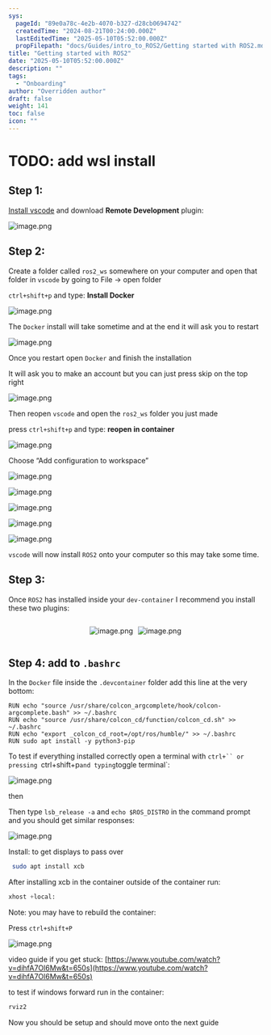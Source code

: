 ```yaml
---
sys:
  pageId: "89e0a78c-4e2b-4070-b327-d28cb0694742"
  createdTime: "2024-08-21T00:24:00.000Z"
  lastEditedTime: "2025-05-10T05:52:00.000Z"
  propFilepath: "docs/Guides/intro_to_ROS2/Getting started with ROS2.md"
title: "Getting started with ROS2"
date: "2025-05-10T05:52:00.000Z"
description: ""
tags:
  - "Onboarding"
author: "Overridden author"
draft: false
weight: 141
toc: false
icon: ""
---
```


# TODO: add wsl install

## Step 1:

[Install vscode](https://code.visualstudio.com/download) and download **Remote Development** plugin:

![image.png](https://prod-files-secure.s3.us-west-2.amazonaws.com/d518164a-d88e-44d1-a4ee-3adb3bd8bce0/efb52993-1881-4a40-b95e-6f020334f022/image.png?X-Amz-Algorithm=AWS4-HMAC-SHA256&X-Amz-Content-Sha256=UNSIGNED-PAYLOAD&X-Amz-Credential=ASIAZI2LB46627WWKRCS%2F20250625%2Fus-west-2%2Fs3%2Faws4_request&X-Amz-Date=20250625T024132Z&X-Amz-Expires=3600&X-Amz-Security-Token=IQoJb3JpZ2luX2VjEEEaCXVzLXdlc3QtMiJHMEUCIDKYza0s4DOarmwxYNXaCwAEiRpCH5mMDo%2F0iGM2OdHrAiEAjnjvt%2BGFVKzflAHHOcsNa22kzvuU6scWK2GdiS82UCoq%2FwMIOhAAGgw2Mzc0MjMxODM4MDUiDAkVNsBTEWS3Q%2BtGGSrcA0GJryQkMGRTgsAIH%2Fw08SoKyPL%2B4S5xQkRYIwgkbNwBwxvMVoXSP1pxvyWk2Oqe0p0u5SRdlqQdURmNNr%2BNZz2eeN2ZEC4pcsg1b0hPf1supG5jUtut25Hq5rcA7Gv4aXHwze7OQ9EjfaPdy5H3aXtF5DdQ6QaCwlgbNhPp4%2F5OGrXnHXPTZYd5OBPvVGJwyEC%2BncDbDT3ScSjzXI2NOzBdnL%2F%2BLv235U7MANaLWOt7bA6cLqZFi0y8YHTGe4YOnljxBxI7zL8Sw3AEejbS25INbyxOO72oztirzdAdXsw6zZjLOd%2Bm3LY6HZNcDqmlPUM8qwHGl7Dxodov4TMjHqozA%2FTZp8wHTwKwXwa7rQlUY4gHAZKDdKgKRmyjUCF21TP2Bh5G2y%2FELLMwig7afmjtwctj0VP7zrrQYNUbRKqsnrtXvFhdV3gQvZ%2F9OpuAhKjkNIORmCxejsJgGbiStKzYyhxEKbiV5tDoS%2FyRAiXryo0S67Wbkfjnd5%2FBFKo6tBc1yRkv6UAMrakIzF%2BGmwoQ01NuLNft%2BWNN8Ni4YbJI6YJtvL%2FBvK82QJ7eB0tkIOwuujTq8i69gQzndDqW%2BwD3PG%2FEKX7rcIdzhcG7CWErXTlFSqmi25eC%2FfWuMOqV7cIGOqUBAH0JwmHXtBUV2uN%2FXsDuV1%2BGQJY83b6igiiUSHVGDEXZVAA4vm0fSBtwcZ2MDj9mfnnSrvkU6mLfLYXgJxubaX62GHmBnqhfg%2Bz%2BuCSYSy6fZVeCBb%2BVuWzWPGMZUnwL9fLDK5Tcts8eTb2T2S%2BkXLuKju0Zlt%2FbdL23kLAPE%2BW%2B%2BoBy9p8SRo6pOM7sBMlVs8YxZdj%2Bxok0aBw6nGaOSw89KYRA&X-Amz-Signature=9eb47f1704c39cf9bb2031aa81adbdbd752892751ad2d259fba4e5d2be9a5b04&X-Amz-SignedHeaders=host&x-amz-checksum-mode=ENABLED&x-id=GetObject)

## Step 2:

Create a folder called `ros2_ws` somewhere on your computer and open that folder in `vscode` by going to File → open folder 

`ctrl+shift+p` and type: **Install Docker**

![image.png](https://prod-files-secure.s3.us-west-2.amazonaws.com/d518164a-d88e-44d1-a4ee-3adb3bd8bce0/2269dc0e-1cd5-47ff-bceb-c04ad9b2eab0/image.png?X-Amz-Algorithm=AWS4-HMAC-SHA256&X-Amz-Content-Sha256=UNSIGNED-PAYLOAD&X-Amz-Credential=ASIAZI2LB46627WWKRCS%2F20250625%2Fus-west-2%2Fs3%2Faws4_request&X-Amz-Date=20250625T024132Z&X-Amz-Expires=3600&X-Amz-Security-Token=IQoJb3JpZ2luX2VjEEEaCXVzLXdlc3QtMiJHMEUCIDKYza0s4DOarmwxYNXaCwAEiRpCH5mMDo%2F0iGM2OdHrAiEAjnjvt%2BGFVKzflAHHOcsNa22kzvuU6scWK2GdiS82UCoq%2FwMIOhAAGgw2Mzc0MjMxODM4MDUiDAkVNsBTEWS3Q%2BtGGSrcA0GJryQkMGRTgsAIH%2Fw08SoKyPL%2B4S5xQkRYIwgkbNwBwxvMVoXSP1pxvyWk2Oqe0p0u5SRdlqQdURmNNr%2BNZz2eeN2ZEC4pcsg1b0hPf1supG5jUtut25Hq5rcA7Gv4aXHwze7OQ9EjfaPdy5H3aXtF5DdQ6QaCwlgbNhPp4%2F5OGrXnHXPTZYd5OBPvVGJwyEC%2BncDbDT3ScSjzXI2NOzBdnL%2F%2BLv235U7MANaLWOt7bA6cLqZFi0y8YHTGe4YOnljxBxI7zL8Sw3AEejbS25INbyxOO72oztirzdAdXsw6zZjLOd%2Bm3LY6HZNcDqmlPUM8qwHGl7Dxodov4TMjHqozA%2FTZp8wHTwKwXwa7rQlUY4gHAZKDdKgKRmyjUCF21TP2Bh5G2y%2FELLMwig7afmjtwctj0VP7zrrQYNUbRKqsnrtXvFhdV3gQvZ%2F9OpuAhKjkNIORmCxejsJgGbiStKzYyhxEKbiV5tDoS%2FyRAiXryo0S67Wbkfjnd5%2FBFKo6tBc1yRkv6UAMrakIzF%2BGmwoQ01NuLNft%2BWNN8Ni4YbJI6YJtvL%2FBvK82QJ7eB0tkIOwuujTq8i69gQzndDqW%2BwD3PG%2FEKX7rcIdzhcG7CWErXTlFSqmi25eC%2FfWuMOqV7cIGOqUBAH0JwmHXtBUV2uN%2FXsDuV1%2BGQJY83b6igiiUSHVGDEXZVAA4vm0fSBtwcZ2MDj9mfnnSrvkU6mLfLYXgJxubaX62GHmBnqhfg%2Bz%2BuCSYSy6fZVeCBb%2BVuWzWPGMZUnwL9fLDK5Tcts8eTb2T2S%2BkXLuKju0Zlt%2FbdL23kLAPE%2BW%2B%2BoBy9p8SRo6pOM7sBMlVs8YxZdj%2Bxok0aBw6nGaOSw89KYRA&X-Amz-Signature=cde86d6eb6b57c598c461e7b845b682ad8ef88b2486811b8a06b234922ff75c5&X-Amz-SignedHeaders=host&x-amz-checksum-mode=ENABLED&x-id=GetObject)

The `Docker` install will take sometime and at the end it will ask you to restart

![image.png](https://prod-files-secure.s3.us-west-2.amazonaws.com/d518164a-d88e-44d1-a4ee-3adb3bd8bce0/ed233f78-be33-4b1f-b89c-9c346c0e961e/image.png?X-Amz-Algorithm=AWS4-HMAC-SHA256&X-Amz-Content-Sha256=UNSIGNED-PAYLOAD&X-Amz-Credential=ASIAZI2LB46627WWKRCS%2F20250625%2Fus-west-2%2Fs3%2Faws4_request&X-Amz-Date=20250625T024132Z&X-Amz-Expires=3600&X-Amz-Security-Token=IQoJb3JpZ2luX2VjEEEaCXVzLXdlc3QtMiJHMEUCIDKYza0s4DOarmwxYNXaCwAEiRpCH5mMDo%2F0iGM2OdHrAiEAjnjvt%2BGFVKzflAHHOcsNa22kzvuU6scWK2GdiS82UCoq%2FwMIOhAAGgw2Mzc0MjMxODM4MDUiDAkVNsBTEWS3Q%2BtGGSrcA0GJryQkMGRTgsAIH%2Fw08SoKyPL%2B4S5xQkRYIwgkbNwBwxvMVoXSP1pxvyWk2Oqe0p0u5SRdlqQdURmNNr%2BNZz2eeN2ZEC4pcsg1b0hPf1supG5jUtut25Hq5rcA7Gv4aXHwze7OQ9EjfaPdy5H3aXtF5DdQ6QaCwlgbNhPp4%2F5OGrXnHXPTZYd5OBPvVGJwyEC%2BncDbDT3ScSjzXI2NOzBdnL%2F%2BLv235U7MANaLWOt7bA6cLqZFi0y8YHTGe4YOnljxBxI7zL8Sw3AEejbS25INbyxOO72oztirzdAdXsw6zZjLOd%2Bm3LY6HZNcDqmlPUM8qwHGl7Dxodov4TMjHqozA%2FTZp8wHTwKwXwa7rQlUY4gHAZKDdKgKRmyjUCF21TP2Bh5G2y%2FELLMwig7afmjtwctj0VP7zrrQYNUbRKqsnrtXvFhdV3gQvZ%2F9OpuAhKjkNIORmCxejsJgGbiStKzYyhxEKbiV5tDoS%2FyRAiXryo0S67Wbkfjnd5%2FBFKo6tBc1yRkv6UAMrakIzF%2BGmwoQ01NuLNft%2BWNN8Ni4YbJI6YJtvL%2FBvK82QJ7eB0tkIOwuujTq8i69gQzndDqW%2BwD3PG%2FEKX7rcIdzhcG7CWErXTlFSqmi25eC%2FfWuMOqV7cIGOqUBAH0JwmHXtBUV2uN%2FXsDuV1%2BGQJY83b6igiiUSHVGDEXZVAA4vm0fSBtwcZ2MDj9mfnnSrvkU6mLfLYXgJxubaX62GHmBnqhfg%2Bz%2BuCSYSy6fZVeCBb%2BVuWzWPGMZUnwL9fLDK5Tcts8eTb2T2S%2BkXLuKju0Zlt%2FbdL23kLAPE%2BW%2B%2BoBy9p8SRo6pOM7sBMlVs8YxZdj%2Bxok0aBw6nGaOSw89KYRA&X-Amz-Signature=731145742acd7d6171b8b7dc94ed6c48ead490e90594c770c884bc6ceb4d0862&X-Amz-SignedHeaders=host&x-amz-checksum-mode=ENABLED&x-id=GetObject)

Once you restart open `Docker` and finish the installation

It will ask you to make an account but you can just press skip on the top right

![image.png](https://prod-files-secure.s3.us-west-2.amazonaws.com/d518164a-d88e-44d1-a4ee-3adb3bd8bce0/21010ad9-1659-4fd9-9f59-9932a09b2a3d/image.png?X-Amz-Algorithm=AWS4-HMAC-SHA256&X-Amz-Content-Sha256=UNSIGNED-PAYLOAD&X-Amz-Credential=ASIAZI2LB46627WWKRCS%2F20250625%2Fus-west-2%2Fs3%2Faws4_request&X-Amz-Date=20250625T024132Z&X-Amz-Expires=3600&X-Amz-Security-Token=IQoJb3JpZ2luX2VjEEEaCXVzLXdlc3QtMiJHMEUCIDKYza0s4DOarmwxYNXaCwAEiRpCH5mMDo%2F0iGM2OdHrAiEAjnjvt%2BGFVKzflAHHOcsNa22kzvuU6scWK2GdiS82UCoq%2FwMIOhAAGgw2Mzc0MjMxODM4MDUiDAkVNsBTEWS3Q%2BtGGSrcA0GJryQkMGRTgsAIH%2Fw08SoKyPL%2B4S5xQkRYIwgkbNwBwxvMVoXSP1pxvyWk2Oqe0p0u5SRdlqQdURmNNr%2BNZz2eeN2ZEC4pcsg1b0hPf1supG5jUtut25Hq5rcA7Gv4aXHwze7OQ9EjfaPdy5H3aXtF5DdQ6QaCwlgbNhPp4%2F5OGrXnHXPTZYd5OBPvVGJwyEC%2BncDbDT3ScSjzXI2NOzBdnL%2F%2BLv235U7MANaLWOt7bA6cLqZFi0y8YHTGe4YOnljxBxI7zL8Sw3AEejbS25INbyxOO72oztirzdAdXsw6zZjLOd%2Bm3LY6HZNcDqmlPUM8qwHGl7Dxodov4TMjHqozA%2FTZp8wHTwKwXwa7rQlUY4gHAZKDdKgKRmyjUCF21TP2Bh5G2y%2FELLMwig7afmjtwctj0VP7zrrQYNUbRKqsnrtXvFhdV3gQvZ%2F9OpuAhKjkNIORmCxejsJgGbiStKzYyhxEKbiV5tDoS%2FyRAiXryo0S67Wbkfjnd5%2FBFKo6tBc1yRkv6UAMrakIzF%2BGmwoQ01NuLNft%2BWNN8Ni4YbJI6YJtvL%2FBvK82QJ7eB0tkIOwuujTq8i69gQzndDqW%2BwD3PG%2FEKX7rcIdzhcG7CWErXTlFSqmi25eC%2FfWuMOqV7cIGOqUBAH0JwmHXtBUV2uN%2FXsDuV1%2BGQJY83b6igiiUSHVGDEXZVAA4vm0fSBtwcZ2MDj9mfnnSrvkU6mLfLYXgJxubaX62GHmBnqhfg%2Bz%2BuCSYSy6fZVeCBb%2BVuWzWPGMZUnwL9fLDK5Tcts8eTb2T2S%2BkXLuKju0Zlt%2FbdL23kLAPE%2BW%2B%2BoBy9p8SRo6pOM7sBMlVs8YxZdj%2Bxok0aBw6nGaOSw89KYRA&X-Amz-Signature=52dad443152584ad4a58e63227afd79f11146c04238be2c494ac7da5a9c8423c&X-Amz-SignedHeaders=host&x-amz-checksum-mode=ENABLED&x-id=GetObject)

Then reopen `vscode` and open the `ros2_ws` folder you just made

press `ctrl+shift+p` and type: **reopen in container**

![image.png](https://prod-files-secure.s3.us-west-2.amazonaws.com/d518164a-d88e-44d1-a4ee-3adb3bd8bce0/4e93b8c2-41ad-488c-8095-c74205196118/image.png?X-Amz-Algorithm=AWS4-HMAC-SHA256&X-Amz-Content-Sha256=UNSIGNED-PAYLOAD&X-Amz-Credential=ASIAZI2LB46627WWKRCS%2F20250625%2Fus-west-2%2Fs3%2Faws4_request&X-Amz-Date=20250625T024132Z&X-Amz-Expires=3600&X-Amz-Security-Token=IQoJb3JpZ2luX2VjEEEaCXVzLXdlc3QtMiJHMEUCIDKYza0s4DOarmwxYNXaCwAEiRpCH5mMDo%2F0iGM2OdHrAiEAjnjvt%2BGFVKzflAHHOcsNa22kzvuU6scWK2GdiS82UCoq%2FwMIOhAAGgw2Mzc0MjMxODM4MDUiDAkVNsBTEWS3Q%2BtGGSrcA0GJryQkMGRTgsAIH%2Fw08SoKyPL%2B4S5xQkRYIwgkbNwBwxvMVoXSP1pxvyWk2Oqe0p0u5SRdlqQdURmNNr%2BNZz2eeN2ZEC4pcsg1b0hPf1supG5jUtut25Hq5rcA7Gv4aXHwze7OQ9EjfaPdy5H3aXtF5DdQ6QaCwlgbNhPp4%2F5OGrXnHXPTZYd5OBPvVGJwyEC%2BncDbDT3ScSjzXI2NOzBdnL%2F%2BLv235U7MANaLWOt7bA6cLqZFi0y8YHTGe4YOnljxBxI7zL8Sw3AEejbS25INbyxOO72oztirzdAdXsw6zZjLOd%2Bm3LY6HZNcDqmlPUM8qwHGl7Dxodov4TMjHqozA%2FTZp8wHTwKwXwa7rQlUY4gHAZKDdKgKRmyjUCF21TP2Bh5G2y%2FELLMwig7afmjtwctj0VP7zrrQYNUbRKqsnrtXvFhdV3gQvZ%2F9OpuAhKjkNIORmCxejsJgGbiStKzYyhxEKbiV5tDoS%2FyRAiXryo0S67Wbkfjnd5%2FBFKo6tBc1yRkv6UAMrakIzF%2BGmwoQ01NuLNft%2BWNN8Ni4YbJI6YJtvL%2FBvK82QJ7eB0tkIOwuujTq8i69gQzndDqW%2BwD3PG%2FEKX7rcIdzhcG7CWErXTlFSqmi25eC%2FfWuMOqV7cIGOqUBAH0JwmHXtBUV2uN%2FXsDuV1%2BGQJY83b6igiiUSHVGDEXZVAA4vm0fSBtwcZ2MDj9mfnnSrvkU6mLfLYXgJxubaX62GHmBnqhfg%2Bz%2BuCSYSy6fZVeCBb%2BVuWzWPGMZUnwL9fLDK5Tcts8eTb2T2S%2BkXLuKju0Zlt%2FbdL23kLAPE%2BW%2B%2BoBy9p8SRo6pOM7sBMlVs8YxZdj%2Bxok0aBw6nGaOSw89KYRA&X-Amz-Signature=32a1d082452c13597142b6743f9687cdf5ccd2648de9d15969a9eceebee0cb1a&X-Amz-SignedHeaders=host&x-amz-checksum-mode=ENABLED&x-id=GetObject)

Choose “Add configuration to workspace”

![image.png](https://prod-files-secure.s3.us-west-2.amazonaws.com/d518164a-d88e-44d1-a4ee-3adb3bd8bce0/9560b282-5060-4989-ba37-97e7b2c22476/image.png?X-Amz-Algorithm=AWS4-HMAC-SHA256&X-Amz-Content-Sha256=UNSIGNED-PAYLOAD&X-Amz-Credential=ASIAZI2LB46627WWKRCS%2F20250625%2Fus-west-2%2Fs3%2Faws4_request&X-Amz-Date=20250625T024132Z&X-Amz-Expires=3600&X-Amz-Security-Token=IQoJb3JpZ2luX2VjEEEaCXVzLXdlc3QtMiJHMEUCIDKYza0s4DOarmwxYNXaCwAEiRpCH5mMDo%2F0iGM2OdHrAiEAjnjvt%2BGFVKzflAHHOcsNa22kzvuU6scWK2GdiS82UCoq%2FwMIOhAAGgw2Mzc0MjMxODM4MDUiDAkVNsBTEWS3Q%2BtGGSrcA0GJryQkMGRTgsAIH%2Fw08SoKyPL%2B4S5xQkRYIwgkbNwBwxvMVoXSP1pxvyWk2Oqe0p0u5SRdlqQdURmNNr%2BNZz2eeN2ZEC4pcsg1b0hPf1supG5jUtut25Hq5rcA7Gv4aXHwze7OQ9EjfaPdy5H3aXtF5DdQ6QaCwlgbNhPp4%2F5OGrXnHXPTZYd5OBPvVGJwyEC%2BncDbDT3ScSjzXI2NOzBdnL%2F%2BLv235U7MANaLWOt7bA6cLqZFi0y8YHTGe4YOnljxBxI7zL8Sw3AEejbS25INbyxOO72oztirzdAdXsw6zZjLOd%2Bm3LY6HZNcDqmlPUM8qwHGl7Dxodov4TMjHqozA%2FTZp8wHTwKwXwa7rQlUY4gHAZKDdKgKRmyjUCF21TP2Bh5G2y%2FELLMwig7afmjtwctj0VP7zrrQYNUbRKqsnrtXvFhdV3gQvZ%2F9OpuAhKjkNIORmCxejsJgGbiStKzYyhxEKbiV5tDoS%2FyRAiXryo0S67Wbkfjnd5%2FBFKo6tBc1yRkv6UAMrakIzF%2BGmwoQ01NuLNft%2BWNN8Ni4YbJI6YJtvL%2FBvK82QJ7eB0tkIOwuujTq8i69gQzndDqW%2BwD3PG%2FEKX7rcIdzhcG7CWErXTlFSqmi25eC%2FfWuMOqV7cIGOqUBAH0JwmHXtBUV2uN%2FXsDuV1%2BGQJY83b6igiiUSHVGDEXZVAA4vm0fSBtwcZ2MDj9mfnnSrvkU6mLfLYXgJxubaX62GHmBnqhfg%2Bz%2BuCSYSy6fZVeCBb%2BVuWzWPGMZUnwL9fLDK5Tcts8eTb2T2S%2BkXLuKju0Zlt%2FbdL23kLAPE%2BW%2B%2BoBy9p8SRo6pOM7sBMlVs8YxZdj%2Bxok0aBw6nGaOSw89KYRA&X-Amz-Signature=6478dceafc3c03eb9a4078921081355ca643ae89947f394dcd55b1e88ac6746a&X-Amz-SignedHeaders=host&x-amz-checksum-mode=ENABLED&x-id=GetObject)

![image.png](https://prod-files-secure.s3.us-west-2.amazonaws.com/d518164a-d88e-44d1-a4ee-3adb3bd8bce0/2ee63f81-886b-48e8-a553-dc6e5eac99e4/image.png?X-Amz-Algorithm=AWS4-HMAC-SHA256&X-Amz-Content-Sha256=UNSIGNED-PAYLOAD&X-Amz-Credential=ASIAZI2LB46627WWKRCS%2F20250625%2Fus-west-2%2Fs3%2Faws4_request&X-Amz-Date=20250625T024132Z&X-Amz-Expires=3600&X-Amz-Security-Token=IQoJb3JpZ2luX2VjEEEaCXVzLXdlc3QtMiJHMEUCIDKYza0s4DOarmwxYNXaCwAEiRpCH5mMDo%2F0iGM2OdHrAiEAjnjvt%2BGFVKzflAHHOcsNa22kzvuU6scWK2GdiS82UCoq%2FwMIOhAAGgw2Mzc0MjMxODM4MDUiDAkVNsBTEWS3Q%2BtGGSrcA0GJryQkMGRTgsAIH%2Fw08SoKyPL%2B4S5xQkRYIwgkbNwBwxvMVoXSP1pxvyWk2Oqe0p0u5SRdlqQdURmNNr%2BNZz2eeN2ZEC4pcsg1b0hPf1supG5jUtut25Hq5rcA7Gv4aXHwze7OQ9EjfaPdy5H3aXtF5DdQ6QaCwlgbNhPp4%2F5OGrXnHXPTZYd5OBPvVGJwyEC%2BncDbDT3ScSjzXI2NOzBdnL%2F%2BLv235U7MANaLWOt7bA6cLqZFi0y8YHTGe4YOnljxBxI7zL8Sw3AEejbS25INbyxOO72oztirzdAdXsw6zZjLOd%2Bm3LY6HZNcDqmlPUM8qwHGl7Dxodov4TMjHqozA%2FTZp8wHTwKwXwa7rQlUY4gHAZKDdKgKRmyjUCF21TP2Bh5G2y%2FELLMwig7afmjtwctj0VP7zrrQYNUbRKqsnrtXvFhdV3gQvZ%2F9OpuAhKjkNIORmCxejsJgGbiStKzYyhxEKbiV5tDoS%2FyRAiXryo0S67Wbkfjnd5%2FBFKo6tBc1yRkv6UAMrakIzF%2BGmwoQ01NuLNft%2BWNN8Ni4YbJI6YJtvL%2FBvK82QJ7eB0tkIOwuujTq8i69gQzndDqW%2BwD3PG%2FEKX7rcIdzhcG7CWErXTlFSqmi25eC%2FfWuMOqV7cIGOqUBAH0JwmHXtBUV2uN%2FXsDuV1%2BGQJY83b6igiiUSHVGDEXZVAA4vm0fSBtwcZ2MDj9mfnnSrvkU6mLfLYXgJxubaX62GHmBnqhfg%2Bz%2BuCSYSy6fZVeCBb%2BVuWzWPGMZUnwL9fLDK5Tcts8eTb2T2S%2BkXLuKju0Zlt%2FbdL23kLAPE%2BW%2B%2BoBy9p8SRo6pOM7sBMlVs8YxZdj%2Bxok0aBw6nGaOSw89KYRA&X-Amz-Signature=f694a1dd25f302e64f11b014d5a0c79ec3c5e014e462256ff175de6665ffd8bf&X-Amz-SignedHeaders=host&x-amz-checksum-mode=ENABLED&x-id=GetObject)

![image.png](https://prod-files-secure.s3.us-west-2.amazonaws.com/d518164a-d88e-44d1-a4ee-3adb3bd8bce0/ae1580b2-b048-407e-aed9-b584224a7a04/image.png?X-Amz-Algorithm=AWS4-HMAC-SHA256&X-Amz-Content-Sha256=UNSIGNED-PAYLOAD&X-Amz-Credential=ASIAZI2LB46627WWKRCS%2F20250625%2Fus-west-2%2Fs3%2Faws4_request&X-Amz-Date=20250625T024132Z&X-Amz-Expires=3600&X-Amz-Security-Token=IQoJb3JpZ2luX2VjEEEaCXVzLXdlc3QtMiJHMEUCIDKYza0s4DOarmwxYNXaCwAEiRpCH5mMDo%2F0iGM2OdHrAiEAjnjvt%2BGFVKzflAHHOcsNa22kzvuU6scWK2GdiS82UCoq%2FwMIOhAAGgw2Mzc0MjMxODM4MDUiDAkVNsBTEWS3Q%2BtGGSrcA0GJryQkMGRTgsAIH%2Fw08SoKyPL%2B4S5xQkRYIwgkbNwBwxvMVoXSP1pxvyWk2Oqe0p0u5SRdlqQdURmNNr%2BNZz2eeN2ZEC4pcsg1b0hPf1supG5jUtut25Hq5rcA7Gv4aXHwze7OQ9EjfaPdy5H3aXtF5DdQ6QaCwlgbNhPp4%2F5OGrXnHXPTZYd5OBPvVGJwyEC%2BncDbDT3ScSjzXI2NOzBdnL%2F%2BLv235U7MANaLWOt7bA6cLqZFi0y8YHTGe4YOnljxBxI7zL8Sw3AEejbS25INbyxOO72oztirzdAdXsw6zZjLOd%2Bm3LY6HZNcDqmlPUM8qwHGl7Dxodov4TMjHqozA%2FTZp8wHTwKwXwa7rQlUY4gHAZKDdKgKRmyjUCF21TP2Bh5G2y%2FELLMwig7afmjtwctj0VP7zrrQYNUbRKqsnrtXvFhdV3gQvZ%2F9OpuAhKjkNIORmCxejsJgGbiStKzYyhxEKbiV5tDoS%2FyRAiXryo0S67Wbkfjnd5%2FBFKo6tBc1yRkv6UAMrakIzF%2BGmwoQ01NuLNft%2BWNN8Ni4YbJI6YJtvL%2FBvK82QJ7eB0tkIOwuujTq8i69gQzndDqW%2BwD3PG%2FEKX7rcIdzhcG7CWErXTlFSqmi25eC%2FfWuMOqV7cIGOqUBAH0JwmHXtBUV2uN%2FXsDuV1%2BGQJY83b6igiiUSHVGDEXZVAA4vm0fSBtwcZ2MDj9mfnnSrvkU6mLfLYXgJxubaX62GHmBnqhfg%2Bz%2BuCSYSy6fZVeCBb%2BVuWzWPGMZUnwL9fLDK5Tcts8eTb2T2S%2BkXLuKju0Zlt%2FbdL23kLAPE%2BW%2B%2BoBy9p8SRo6pOM7sBMlVs8YxZdj%2Bxok0aBw6nGaOSw89KYRA&X-Amz-Signature=a71881a4fa502bc1ad374eadfc1c7a3dda0a7915344d98a3ec94f887a3e9f8c1&X-Amz-SignedHeaders=host&x-amz-checksum-mode=ENABLED&x-id=GetObject)

![image.png](https://prod-files-secure.s3.us-west-2.amazonaws.com/d518164a-d88e-44d1-a4ee-3adb3bd8bce0/53255b28-f75e-430f-b9e3-c0ac8577e42b/image.png?X-Amz-Algorithm=AWS4-HMAC-SHA256&X-Amz-Content-Sha256=UNSIGNED-PAYLOAD&X-Amz-Credential=ASIAZI2LB46627WWKRCS%2F20250625%2Fus-west-2%2Fs3%2Faws4_request&X-Amz-Date=20250625T024132Z&X-Amz-Expires=3600&X-Amz-Security-Token=IQoJb3JpZ2luX2VjEEEaCXVzLXdlc3QtMiJHMEUCIDKYza0s4DOarmwxYNXaCwAEiRpCH5mMDo%2F0iGM2OdHrAiEAjnjvt%2BGFVKzflAHHOcsNa22kzvuU6scWK2GdiS82UCoq%2FwMIOhAAGgw2Mzc0MjMxODM4MDUiDAkVNsBTEWS3Q%2BtGGSrcA0GJryQkMGRTgsAIH%2Fw08SoKyPL%2B4S5xQkRYIwgkbNwBwxvMVoXSP1pxvyWk2Oqe0p0u5SRdlqQdURmNNr%2BNZz2eeN2ZEC4pcsg1b0hPf1supG5jUtut25Hq5rcA7Gv4aXHwze7OQ9EjfaPdy5H3aXtF5DdQ6QaCwlgbNhPp4%2F5OGrXnHXPTZYd5OBPvVGJwyEC%2BncDbDT3ScSjzXI2NOzBdnL%2F%2BLv235U7MANaLWOt7bA6cLqZFi0y8YHTGe4YOnljxBxI7zL8Sw3AEejbS25INbyxOO72oztirzdAdXsw6zZjLOd%2Bm3LY6HZNcDqmlPUM8qwHGl7Dxodov4TMjHqozA%2FTZp8wHTwKwXwa7rQlUY4gHAZKDdKgKRmyjUCF21TP2Bh5G2y%2FELLMwig7afmjtwctj0VP7zrrQYNUbRKqsnrtXvFhdV3gQvZ%2F9OpuAhKjkNIORmCxejsJgGbiStKzYyhxEKbiV5tDoS%2FyRAiXryo0S67Wbkfjnd5%2FBFKo6tBc1yRkv6UAMrakIzF%2BGmwoQ01NuLNft%2BWNN8Ni4YbJI6YJtvL%2FBvK82QJ7eB0tkIOwuujTq8i69gQzndDqW%2BwD3PG%2FEKX7rcIdzhcG7CWErXTlFSqmi25eC%2FfWuMOqV7cIGOqUBAH0JwmHXtBUV2uN%2FXsDuV1%2BGQJY83b6igiiUSHVGDEXZVAA4vm0fSBtwcZ2MDj9mfnnSrvkU6mLfLYXgJxubaX62GHmBnqhfg%2Bz%2BuCSYSy6fZVeCBb%2BVuWzWPGMZUnwL9fLDK5Tcts8eTb2T2S%2BkXLuKju0Zlt%2FbdL23kLAPE%2BW%2B%2BoBy9p8SRo6pOM7sBMlVs8YxZdj%2Bxok0aBw6nGaOSw89KYRA&X-Amz-Signature=a84b7cf34715a7916a01ad1b4ac270c038de936c0670324ddb3f24eeb0da07df&X-Amz-SignedHeaders=host&x-amz-checksum-mode=ENABLED&x-id=GetObject)

![image.png](https://prod-files-secure.s3.us-west-2.amazonaws.com/d518164a-d88e-44d1-a4ee-3adb3bd8bce0/7c562767-5af9-4ffb-97d1-327bcdf4ee00/image.png?X-Amz-Algorithm=AWS4-HMAC-SHA256&X-Amz-Content-Sha256=UNSIGNED-PAYLOAD&X-Amz-Credential=ASIAZI2LB46627WWKRCS%2F20250625%2Fus-west-2%2Fs3%2Faws4_request&X-Amz-Date=20250625T024132Z&X-Amz-Expires=3600&X-Amz-Security-Token=IQoJb3JpZ2luX2VjEEEaCXVzLXdlc3QtMiJHMEUCIDKYza0s4DOarmwxYNXaCwAEiRpCH5mMDo%2F0iGM2OdHrAiEAjnjvt%2BGFVKzflAHHOcsNa22kzvuU6scWK2GdiS82UCoq%2FwMIOhAAGgw2Mzc0MjMxODM4MDUiDAkVNsBTEWS3Q%2BtGGSrcA0GJryQkMGRTgsAIH%2Fw08SoKyPL%2B4S5xQkRYIwgkbNwBwxvMVoXSP1pxvyWk2Oqe0p0u5SRdlqQdURmNNr%2BNZz2eeN2ZEC4pcsg1b0hPf1supG5jUtut25Hq5rcA7Gv4aXHwze7OQ9EjfaPdy5H3aXtF5DdQ6QaCwlgbNhPp4%2F5OGrXnHXPTZYd5OBPvVGJwyEC%2BncDbDT3ScSjzXI2NOzBdnL%2F%2BLv235U7MANaLWOt7bA6cLqZFi0y8YHTGe4YOnljxBxI7zL8Sw3AEejbS25INbyxOO72oztirzdAdXsw6zZjLOd%2Bm3LY6HZNcDqmlPUM8qwHGl7Dxodov4TMjHqozA%2FTZp8wHTwKwXwa7rQlUY4gHAZKDdKgKRmyjUCF21TP2Bh5G2y%2FELLMwig7afmjtwctj0VP7zrrQYNUbRKqsnrtXvFhdV3gQvZ%2F9OpuAhKjkNIORmCxejsJgGbiStKzYyhxEKbiV5tDoS%2FyRAiXryo0S67Wbkfjnd5%2FBFKo6tBc1yRkv6UAMrakIzF%2BGmwoQ01NuLNft%2BWNN8Ni4YbJI6YJtvL%2FBvK82QJ7eB0tkIOwuujTq8i69gQzndDqW%2BwD3PG%2FEKX7rcIdzhcG7CWErXTlFSqmi25eC%2FfWuMOqV7cIGOqUBAH0JwmHXtBUV2uN%2FXsDuV1%2BGQJY83b6igiiUSHVGDEXZVAA4vm0fSBtwcZ2MDj9mfnnSrvkU6mLfLYXgJxubaX62GHmBnqhfg%2Bz%2BuCSYSy6fZVeCBb%2BVuWzWPGMZUnwL9fLDK5Tcts8eTb2T2S%2BkXLuKju0Zlt%2FbdL23kLAPE%2BW%2B%2BoBy9p8SRo6pOM7sBMlVs8YxZdj%2Bxok0aBw6nGaOSw89KYRA&X-Amz-Signature=a7fd1d39d7e7a83e503f70687b1ee9d37d5224922cef11fd890c1943ca86769e&X-Amz-SignedHeaders=host&x-amz-checksum-mode=ENABLED&x-id=GetObject)

`vscode` will now install `ROS2` onto your computer so this may take some time.

## Step 3:

Once `ROS2` has installed inside your `dev-container` I recommend you install these two plugins:

<div style="display: flex;flex-direction: row; column-gap:10px; max-width: 630px;justify-content: center;">
<div>

![image.png](https://prod-files-secure.s3.us-west-2.amazonaws.com/d518164a-d88e-44d1-a4ee-3adb3bd8bce0/3fc3d550-5a54-4ba1-ba6b-faa01cdb7369/image.png?X-Amz-Algorithm=AWS4-HMAC-SHA256&X-Amz-Content-Sha256=UNSIGNED-PAYLOAD&X-Amz-Credential=ASIAZI2LB4663LJZM7JZ%2F20250625%2Fus-west-2%2Fs3%2Faws4_request&X-Amz-Date=20250625T024138Z&X-Amz-Expires=3600&X-Amz-Security-Token=IQoJb3JpZ2luX2VjEEEaCXVzLXdlc3QtMiJHMEUCIQCUBFDLL%2B4xrX7o%2F%2F01K6E%2F4ZWp7EtHs3yvFCa1SvZgugIgZBqXpM%2FE9EKkks52auG5QLB19nYqncn1TwDevEkVMPYq%2FwMIOhAAGgw2Mzc0MjMxODM4MDUiDALfv1DuJ0mlrZy2rircA7M4rrWY8YkzQe41dOFDDiJTnz7bqYjj6z6imqRJL9tb%2Bsli7%2BfTKIArSXe5Jcc%2BLWoGQSVlFi2dEE1hhsyivbkPNiL%2FLNF5pCACiM4n4wuTPxAydfnjz0kv3XP8cX9F4jVY5SUwJMiDaiv8XURP436HqFhU17IYTlwgR5juq0Ncc59KyYp5PoCm45cwylTRUkX1j%2BhrOTbmsP66Q%2Fx4AG1I03YqAEvVIbPwnhYqQubX5UmeM9S2ZIaxStUxKZ0qYiutbry9k04RX1Qrfnvb6bcjlO5SW7Mb6YPEwsvEzkA7WfE9ipo%2BZUBUBKE57IInzb44b6u1QGn9xyHIpk1e%2BNMcNlXx8v%2FuOsg61TXCf25%2BfGZvDLKpzHHpUm0dknqa2gkGDWkO%2F%2FD4Nj%2F%2B4yjpynW0YHyhNcG5LPfcXsL69qAtjg%2FQKwyyvN8M6xHA9slbB9qgv7VmAM4ZaK0VESbS5cFfJ0kIz0HeqaMWicowr%2ByksRRU%2BrNTrTEtkwutmm%2BoirwD%2B1LZMcI%2FXTE%2Fc7pU%2B7uOW54DS%2FQ49vCqHcUgXP2vIse7sZ7VdOm1I2hC2d62FKnRGul3Bq%2FHsX33prv2%2F5At7fsGwGmN42EI2tKkIGLF69V0pVeYhWWSHewWMO%2BW7cIGOqUBEmFKKSIMsOBHHh41HN6M5x7sR6LoBU0YeWTBR9bgB11gw%2Fm8NB2zEUflt8Iqi07f7Bv0PdIJJveYeJ2yxPA%2FcsBo8HkJ2grUH8V96QRP4yZV5oEEwFFZv%2BIVrBxnSVGt2SOQPOiIT8oOjd4xj6BUzCtErcil%2FjGfO5pIdtyUlh%2BulgxbqVL2JxX9y%2BUEUsw9tZgt0GCP4c9YXAPN5ng8zAUFLVX9&X-Amz-Signature=cd3927e9f7ee59efa3d6132f34902186aff4996b04a3a67f255dd2c28311d713&X-Amz-SignedHeaders=host&x-amz-checksum-mode=ENABLED&x-id=GetObject)

</div>
<div>

![image.png](https://prod-files-secure.s3.us-west-2.amazonaws.com/d518164a-d88e-44d1-a4ee-3adb3bd8bce0/d994cc66-13c2-4093-a5a3-f84cf4601a82/image.png?X-Amz-Algorithm=AWS4-HMAC-SHA256&X-Amz-Content-Sha256=UNSIGNED-PAYLOAD&X-Amz-Credential=ASIAZI2LB4665VOABWGM%2F20250625%2Fus-west-2%2Fs3%2Faws4_request&X-Amz-Date=20250625T024138Z&X-Amz-Expires=3600&X-Amz-Security-Token=IQoJb3JpZ2luX2VjEEMaCXVzLXdlc3QtMiJIMEYCIQCAc9%2FgjGeCGMW1T3Ai2zyi9I2wnY3JVsDlM3Ti5%2FHHsgIhALEVqFoKepbn3TwbGhaErGltAz6pSuwKAHH0od43CXMCKv8DCDwQABoMNjM3NDIzMTgzODA1Igym6UU3i96ubcHkRW4q3AOPynpBiscH7t5tTYo42KxYIMJ1kgR%2FvAo1BtTiPvH0uRrN0yzQLyqABWe3x%2BNThr%2BPzCy0s6mwx2UkO%2BxOtWhb1%2Bl930w2luTLETKP22RfqjPLgfxuxYJdgpo1axnweL5Kw6asVi%2FYyZi4dGecMbrB0OjAbOdlv1gp2hL0jhXtJ%2BOM8MOBiN0xmmYT8u7y11YaLziD0KOekAS9Iy4Q3ogSWWQWH%2B6PfPkVpPSritOv1x5ZBos0hMYJYBDHyBjBUiqxTHp1N8l9UXq%2Bfywp6XTZZsMwyEjJ%2F2nZpZ%2Bs7LWz3oBHj76KpqEoxVzhqbZ4%2F3ouYGgSwGIkJyTf53u3oWtgrAUAi947qpzvI9YVRpqjRzQU25bH1lgwkPE4IXBTjDqbb%2FrW62bQz1E2LIm9FndUSVR8FUxbPB0Q4DUkTXWp0qVQW7vj3nb9KrYkhItYc3AyFH5V%2BvXvZ9jDPyOBCMVP%2FxKN9sn%2Fdi%2FyOtRL%2Fk1ugtEd01z8989e6vm3xomMHznIKXWyCg7VB7SfPCNJiQJJz9HDRbDo04xa1VsCb%2FiYFXILCQhPXVhf1eyGdjJIvg%2FkxA5NKfzmWy%2F%2FlirMpM4TUEdYWpYHl5rqo9hb3AlQQaUKJ%2B8hl0e4i90gYzCbwu3CBjqkAawnO3ym4uJUkndmpSmxBB5PaFjwvefHmG66GqLPaD77KLrkPzUZ5d5wgfHh52l8t1YwKCiQBVf1TP18p1P5X%2BGZXFRA8JZ0E62Bc96mO2J2PqSexAUsG%2FRQzwpjsrqdHW6iE60STU%2Ba5Gb1v8lJE3JF7pkzUQKYJ54mUDEftAZLlzsiOCSgiTne2Fa4gzOBNaX9zjtEaMlne%2BSQoGum23ecgtdW&X-Amz-Signature=aabef4025fb7239d7088a745544cb9cc82cc9c5f009ee3da43620cc075c6afaf&X-Amz-SignedHeaders=host&x-amz-checksum-mode=ENABLED&x-id=GetObject)

</div>
</div>

## Step 4: add to `.bashrc`

In the `Docker` file inside the `.devcontainer` folder add this line at the very bottom: 

```docker
RUN echo "source /usr/share/colcon_argcomplete/hook/colcon-argcomplete.bash" >> ~/.bashrc
RUN echo "source /usr/share/colcon_cd/function/colcon_cd.sh" >> ~/.bashrc
RUN echo "export _colcon_cd_root=/opt/ros/humble/" >> ~/.bashrc
RUN sudo apt install -y python3-pip 
```

To test if everything installed correctly open a terminal with `ctrl+`` or pressing `ctrl+shift+p` and typing `toggle terminal`:

![image.png](https://prod-files-secure.s3.us-west-2.amazonaws.com/d518164a-d88e-44d1-a4ee-3adb3bd8bce0/6a4943d8-b04e-4c02-9a58-775f3384d1a5/image.png?X-Amz-Algorithm=AWS4-HMAC-SHA256&X-Amz-Content-Sha256=UNSIGNED-PAYLOAD&X-Amz-Credential=ASIAZI2LB46627WWKRCS%2F20250625%2Fus-west-2%2Fs3%2Faws4_request&X-Amz-Date=20250625T024132Z&X-Amz-Expires=3600&X-Amz-Security-Token=IQoJb3JpZ2luX2VjEEEaCXVzLXdlc3QtMiJHMEUCIDKYza0s4DOarmwxYNXaCwAEiRpCH5mMDo%2F0iGM2OdHrAiEAjnjvt%2BGFVKzflAHHOcsNa22kzvuU6scWK2GdiS82UCoq%2FwMIOhAAGgw2Mzc0MjMxODM4MDUiDAkVNsBTEWS3Q%2BtGGSrcA0GJryQkMGRTgsAIH%2Fw08SoKyPL%2B4S5xQkRYIwgkbNwBwxvMVoXSP1pxvyWk2Oqe0p0u5SRdlqQdURmNNr%2BNZz2eeN2ZEC4pcsg1b0hPf1supG5jUtut25Hq5rcA7Gv4aXHwze7OQ9EjfaPdy5H3aXtF5DdQ6QaCwlgbNhPp4%2F5OGrXnHXPTZYd5OBPvVGJwyEC%2BncDbDT3ScSjzXI2NOzBdnL%2F%2BLv235U7MANaLWOt7bA6cLqZFi0y8YHTGe4YOnljxBxI7zL8Sw3AEejbS25INbyxOO72oztirzdAdXsw6zZjLOd%2Bm3LY6HZNcDqmlPUM8qwHGl7Dxodov4TMjHqozA%2FTZp8wHTwKwXwa7rQlUY4gHAZKDdKgKRmyjUCF21TP2Bh5G2y%2FELLMwig7afmjtwctj0VP7zrrQYNUbRKqsnrtXvFhdV3gQvZ%2F9OpuAhKjkNIORmCxejsJgGbiStKzYyhxEKbiV5tDoS%2FyRAiXryo0S67Wbkfjnd5%2FBFKo6tBc1yRkv6UAMrakIzF%2BGmwoQ01NuLNft%2BWNN8Ni4YbJI6YJtvL%2FBvK82QJ7eB0tkIOwuujTq8i69gQzndDqW%2BwD3PG%2FEKX7rcIdzhcG7CWErXTlFSqmi25eC%2FfWuMOqV7cIGOqUBAH0JwmHXtBUV2uN%2FXsDuV1%2BGQJY83b6igiiUSHVGDEXZVAA4vm0fSBtwcZ2MDj9mfnnSrvkU6mLfLYXgJxubaX62GHmBnqhfg%2Bz%2BuCSYSy6fZVeCBb%2BVuWzWPGMZUnwL9fLDK5Tcts8eTb2T2S%2BkXLuKju0Zlt%2FbdL23kLAPE%2BW%2B%2BoBy9p8SRo6pOM7sBMlVs8YxZdj%2Bxok0aBw6nGaOSw89KYRA&X-Amz-Signature=0c0f04971ab0d29f78c5591f03b6cc438286211bf5e0c7fdf16ea4df0c74f6d7&X-Amz-SignedHeaders=host&x-amz-checksum-mode=ENABLED&x-id=GetObject)

then 

Then type `lsb_release -a` and `echo $ROS_DISTRO` in the command prompt and you should get similar responses:

![image.png](https://prod-files-secure.s3.us-west-2.amazonaws.com/d518164a-d88e-44d1-a4ee-3adb3bd8bce0/3e635dec-a805-4e85-8b9e-d000e5b71a4e/image.png?X-Amz-Algorithm=AWS4-HMAC-SHA256&X-Amz-Content-Sha256=UNSIGNED-PAYLOAD&X-Amz-Credential=ASIAZI2LB46627WWKRCS%2F20250625%2Fus-west-2%2Fs3%2Faws4_request&X-Amz-Date=20250625T024132Z&X-Amz-Expires=3600&X-Amz-Security-Token=IQoJb3JpZ2luX2VjEEEaCXVzLXdlc3QtMiJHMEUCIDKYza0s4DOarmwxYNXaCwAEiRpCH5mMDo%2F0iGM2OdHrAiEAjnjvt%2BGFVKzflAHHOcsNa22kzvuU6scWK2GdiS82UCoq%2FwMIOhAAGgw2Mzc0MjMxODM4MDUiDAkVNsBTEWS3Q%2BtGGSrcA0GJryQkMGRTgsAIH%2Fw08SoKyPL%2B4S5xQkRYIwgkbNwBwxvMVoXSP1pxvyWk2Oqe0p0u5SRdlqQdURmNNr%2BNZz2eeN2ZEC4pcsg1b0hPf1supG5jUtut25Hq5rcA7Gv4aXHwze7OQ9EjfaPdy5H3aXtF5DdQ6QaCwlgbNhPp4%2F5OGrXnHXPTZYd5OBPvVGJwyEC%2BncDbDT3ScSjzXI2NOzBdnL%2F%2BLv235U7MANaLWOt7bA6cLqZFi0y8YHTGe4YOnljxBxI7zL8Sw3AEejbS25INbyxOO72oztirzdAdXsw6zZjLOd%2Bm3LY6HZNcDqmlPUM8qwHGl7Dxodov4TMjHqozA%2FTZp8wHTwKwXwa7rQlUY4gHAZKDdKgKRmyjUCF21TP2Bh5G2y%2FELLMwig7afmjtwctj0VP7zrrQYNUbRKqsnrtXvFhdV3gQvZ%2F9OpuAhKjkNIORmCxejsJgGbiStKzYyhxEKbiV5tDoS%2FyRAiXryo0S67Wbkfjnd5%2FBFKo6tBc1yRkv6UAMrakIzF%2BGmwoQ01NuLNft%2BWNN8Ni4YbJI6YJtvL%2FBvK82QJ7eB0tkIOwuujTq8i69gQzndDqW%2BwD3PG%2FEKX7rcIdzhcG7CWErXTlFSqmi25eC%2FfWuMOqV7cIGOqUBAH0JwmHXtBUV2uN%2FXsDuV1%2BGQJY83b6igiiUSHVGDEXZVAA4vm0fSBtwcZ2MDj9mfnnSrvkU6mLfLYXgJxubaX62GHmBnqhfg%2Bz%2BuCSYSy6fZVeCBb%2BVuWzWPGMZUnwL9fLDK5Tcts8eTb2T2S%2BkXLuKju0Zlt%2FbdL23kLAPE%2BW%2B%2BoBy9p8SRo6pOM7sBMlVs8YxZdj%2Bxok0aBw6nGaOSw89KYRA&X-Amz-Signature=8b1a75cecbb9f83f0caa1149ade21099db2fd6c779d55c3fea14eea8cc9df303&X-Amz-SignedHeaders=host&x-amz-checksum-mode=ENABLED&x-id=GetObject)

Install:  to get displays to pass over

```bash
 sudo apt install xcb
```

After installing xcb in the container outside of the container run:

```python
xhost +local:
```

Note: you may have to rebuild the container:

Press `ctrl+shift+P`

![image.png](https://prod-files-secure.s3.us-west-2.amazonaws.com/d518164a-d88e-44d1-a4ee-3adb3bd8bce0/6c2be660-2618-4c38-9c26-53554f7a0b7b/image.png?X-Amz-Algorithm=AWS4-HMAC-SHA256&X-Amz-Content-Sha256=UNSIGNED-PAYLOAD&X-Amz-Credential=ASIAZI2LB46627WWKRCS%2F20250625%2Fus-west-2%2Fs3%2Faws4_request&X-Amz-Date=20250625T024132Z&X-Amz-Expires=3600&X-Amz-Security-Token=IQoJb3JpZ2luX2VjEEEaCXVzLXdlc3QtMiJHMEUCIDKYza0s4DOarmwxYNXaCwAEiRpCH5mMDo%2F0iGM2OdHrAiEAjnjvt%2BGFVKzflAHHOcsNa22kzvuU6scWK2GdiS82UCoq%2FwMIOhAAGgw2Mzc0MjMxODM4MDUiDAkVNsBTEWS3Q%2BtGGSrcA0GJryQkMGRTgsAIH%2Fw08SoKyPL%2B4S5xQkRYIwgkbNwBwxvMVoXSP1pxvyWk2Oqe0p0u5SRdlqQdURmNNr%2BNZz2eeN2ZEC4pcsg1b0hPf1supG5jUtut25Hq5rcA7Gv4aXHwze7OQ9EjfaPdy5H3aXtF5DdQ6QaCwlgbNhPp4%2F5OGrXnHXPTZYd5OBPvVGJwyEC%2BncDbDT3ScSjzXI2NOzBdnL%2F%2BLv235U7MANaLWOt7bA6cLqZFi0y8YHTGe4YOnljxBxI7zL8Sw3AEejbS25INbyxOO72oztirzdAdXsw6zZjLOd%2Bm3LY6HZNcDqmlPUM8qwHGl7Dxodov4TMjHqozA%2FTZp8wHTwKwXwa7rQlUY4gHAZKDdKgKRmyjUCF21TP2Bh5G2y%2FELLMwig7afmjtwctj0VP7zrrQYNUbRKqsnrtXvFhdV3gQvZ%2F9OpuAhKjkNIORmCxejsJgGbiStKzYyhxEKbiV5tDoS%2FyRAiXryo0S67Wbkfjnd5%2FBFKo6tBc1yRkv6UAMrakIzF%2BGmwoQ01NuLNft%2BWNN8Ni4YbJI6YJtvL%2FBvK82QJ7eB0tkIOwuujTq8i69gQzndDqW%2BwD3PG%2FEKX7rcIdzhcG7CWErXTlFSqmi25eC%2FfWuMOqV7cIGOqUBAH0JwmHXtBUV2uN%2FXsDuV1%2BGQJY83b6igiiUSHVGDEXZVAA4vm0fSBtwcZ2MDj9mfnnSrvkU6mLfLYXgJxubaX62GHmBnqhfg%2Bz%2BuCSYSy6fZVeCBb%2BVuWzWPGMZUnwL9fLDK5Tcts8eTb2T2S%2BkXLuKju0Zlt%2FbdL23kLAPE%2BW%2B%2BoBy9p8SRo6pOM7sBMlVs8YxZdj%2Bxok0aBw6nGaOSw89KYRA&X-Amz-Signature=4e7fb9408fd38a14553d708bb49431256b2ba2eb0c567b8ca97555dee14c9a76&X-Amz-SignedHeaders=host&x-amz-checksum-mode=ENABLED&x-id=GetObject)

video guide if you get stuck: [https://www.youtube.com/watch?v=dihfA7Ol6Mw&t=650s](https://www.youtube.com/watch?v=dihfA7Ol6Mw&t=650s)

to test if windows forward run in the container:

```bash
rviz2
```

Now you should be setup and should move onto the next guide 
